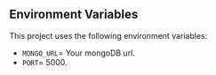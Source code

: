 ## Environment Variables

This project uses the following environment variables:

- `MONGO_URL`= Your mongoDB url.
- `PORT`= 5000.
